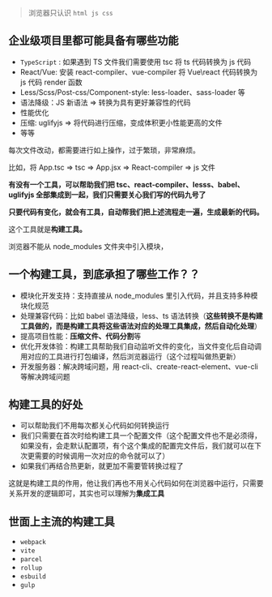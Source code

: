 > 浏览器只认识 `html js css` 

## 企业级项目里都可能具备有哪些功能

- `TypeScript` : 如果遇到 TS 文件我们需要使用 tsc 将 ts 代码转换为 js 代码
- React/Vue: 安装 react-compiler、vue-compiler 将 Vue\react 代码转换为 js 代码 render 函数
- Less/Scss/Post-css/Component-style: less-loader、sass-loader 等
- 语法降级：JS 新语法 => 转换为具有更好兼容性的代码
- 性能优化
- 压缩: uglifyjs => 将代码进行压缩，变成体积更小性能更高的文件
- 等等

每次文件改动，都需要进行如上操作，过于繁琐，非常麻烦。

比如，将 App.tsc => tsc => App.jsx => React-compiler => js 文件

**有没有一个工具，可以帮助我们把 tsc、react-compiler、lesss、babel、uglifyjs 全部集成到一起，我们只需要关心我们写的代码九号了**

**只要代码有变化，就会有工具，自动帮我们把上述流程走一遍，生成最新的代码。**

这个工具就是**构建工具。**

浏览器不能从 node_modules 文件夹中引入模块，

## 一个构建工具，到底承担了哪些工作？？

- 模块化开发支持：支持直接从 node_modules 里引入代码，并且支持多种模块化规范
- 处理兼容代码：比如 babel 语法降级，less、ts 语法转换（**这些转换不是构建工具做的，而是构建工具将这些语法对应的处理工具集成，然后自动化处理**）
- 提高项目性能：**压缩文件、代码分割**等
- 优化开发体验：构建工具帮助我们自动监听文件的变化，当文件变化后自动调用对应的工具进行打包编译，然后浏览器运行（这个过程叫做热更新）
- 开发服务器：解决跨域问题，用 react-cli、create-react-element、vue-cli 等解决跨域问题

## 构建工具的好处

- 可以帮助我们不用每次都关心代码如何转换运行
- 我们只需要在首次时给构建工具一个配置文件（这个配置文件也不是必须得，如果没有，会走默认配置项，有个这个集成的配置完文件后，我们就可以在下次更需要的时候调用一次对应的命令就可以了）
- 如果我们再结合热更新，就更加不需要管转换过程了

这就是构建工具的作用，他让我们再也不用关心代码如何在浏览器中运行，只需要关系开发的逻辑即可，其实也可以理解为**集成工具**

## 世面上主流的构建工具

- `webpack` 
- `vite` 
- `parcel` 
- `rollup` 
- `esbuild`
- `gulp` 